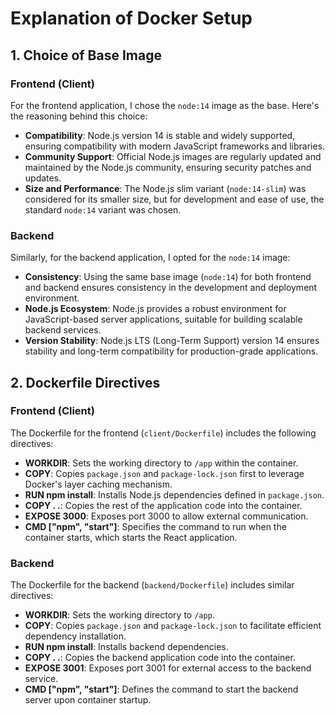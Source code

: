 # Explanation of Docker Setup

## 1. Choice of Base Image

### Frontend (Client)

For the frontend application, I chose the `node:14` image as the base. Here's the reasoning behind this choice:
- **Compatibility**: Node.js version 14 is stable and widely supported, ensuring compatibility with modern JavaScript frameworks and libraries.
- **Community Support**: Official Node.js images are regularly updated and maintained by the Node.js community, ensuring security patches and updates.
- **Size and Performance**: The Node.js slim variant (`node:14-slim`) was considered for its smaller size, but for development and ease of use, the standard `node:14` variant was chosen.

### Backend

Similarly, for the backend application, I opted for the `node:14` image:
- **Consistency**: Using the same base image (`node:14`) for both frontend and backend ensures consistency in the development and deployment environment.
- **Node.js Ecosystem**: Node.js provides a robust environment for JavaScript-based server applications, suitable for building scalable backend services.
- **Version Stability**: Node.js LTS (Long-Term Support) version 14 ensures stability and long-term compatibility for production-grade applications.


## 2. Dockerfile Directives

### Frontend (Client)

The Dockerfile for the frontend (`client/Dockerfile`) includes the following directives:
- **WORKDIR**: Sets the working directory to `/app` within the container.
- **COPY**: Copies `package.json` and `package-lock.json` first to leverage Docker's layer caching mechanism.
- **RUN npm install**: Installs Node.js dependencies defined in `package.json`.
- **COPY . .**: Copies the rest of the application code into the container.
- **EXPOSE 3000**: Exposes port 3000 to allow external communication.
- **CMD ["npm", "start"]**: Specifies the command to run when the container starts, which starts the React application.

### Backend

The Dockerfile for the backend (`backend/Dockerfile`) includes similar directives:
- **WORKDIR**: Sets the working directory to `/app`.
- **COPY**: Copies `package.json` and `package-lock.json` to facilitate efficient dependency installation.
- **RUN npm install**: Installs backend dependencies.
- **COPY . .**: Copies the backend application code into the container.
- **EXPOSE 3001**: Exposes port 3001 for external access to the backend service.
- **CMD ["npm", "start"]**: Defines the command to start the backend server upon container startup.
